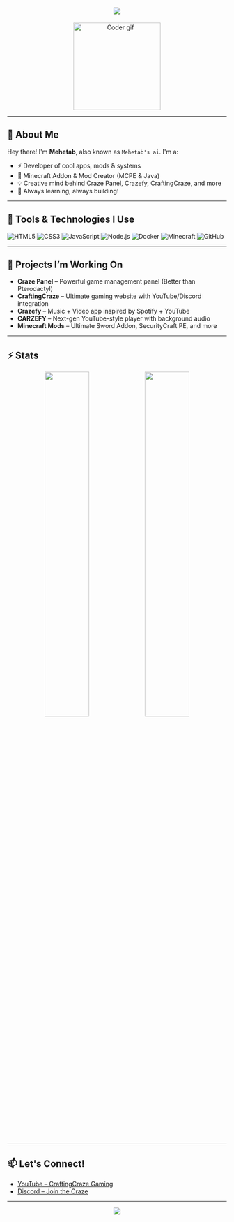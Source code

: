 <h1 align="center">
  <img src="https://readme-typing-svg.demolab.com?font=Fira+Code&size=30&pause=1000&center=true&vCenter=true&multiline=true&width=600&height=100&lines=Hi+I'm+Mehetab!;Dev+%2B+Minecraft+Modder;Welcome+to+my+world+of+code+and+creativity!">
</h1>

<p align="center">
  <img src="https://media.giphy.com/media/qgQUggAC3Pfv687qPC/giphy.gif" width="200" alt="Coder gif" />
</p>

---

## 💫 About Me

Hey there! I'm **Mehetab**, also known as `Mehetab's ai`. I'm a:
- ⚡ Developer of cool apps, mods & systems  
- 🧱 Minecraft Addon & Mod Creator (MCPE & Java)  
- 💡 Creative mind behind Craze Panel, Crazefy, CraftingCraze, and more  
- 🎯 Always learning, always building!

---

## 🔧 Tools & Technologies I Use

![HTML5](https://img.shields.io/badge/-HTML5-E34F26?style=flat&logo=html5&logoColor=white)
![CSS3](https://img.shields.io/badge/-CSS3-1572B6?style=flat&logo=css3&logoColor=white)
![JavaScript](https://img.shields.io/badge/-JavaScript-F7DF1E?style=flat&logo=javascript&logoColor=black)
![Node.js](https://img.shields.io/badge/-Node.js-339933?style=flat&logo=node.js&logoColor=white)
![Docker](https://img.shields.io/badge/-Docker-2496ED?style=flat&logo=docker&logoColor=white)
![Minecraft](https://img.shields.io/badge/-Minecraft-62B47A?style=flat&logo=minecraft&logoColor=white)
![GitHub](https://img.shields.io/badge/-GitHub-181717?style=flat&logo=github&logoColor=white)

---

## 🚀 Projects I’m Working On

- **Craze Panel** – Powerful game management panel (Better than Pterodactyl)
- **CraftingCraze** – Ultimate gaming website with YouTube/Discord integration
- **Crazefy** – Music + Video app inspired by Spotify + YouTube
- **CARZEFY** – Next-gen YouTube-style player with background audio
- **Minecraft Mods** – Ultimate Sword Addon, SecurityCraft PE, and more

---

## ⚡ Stats

<p align="center">
  <img src="https://github-readme-stats.vercel.app/api?username=Mehetab&show_icons=true&theme=radical&border_radius=10" width="45%" />
  <img src="https://github-readme-streak-stats.herokuapp.com/?user=Mehetab&theme=radical" width="45%" />
</p>

---

## 📫 Let's Connect!

- [YouTube – CraftingCraze Gaming](https://youtube.com/@crafting_craze_gaming?si=lMAVl1suTJQWAQoF)  
- [Discord – Join the Craze](https://discord.gg/vrCzfTyj4g)

---

<p align="center">
  <img src="https://readme-typing-svg.demolab.com?font=Fira+Code&weight=500&size=20&pause=1000&color=38BDF8&center=true&vCenter=true&width=435&lines=Thanks+for+visiting!;Star+my+repos+if+you+like+my+work!" />
</p>

